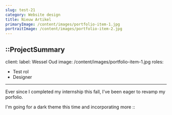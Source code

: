 ```yaml
---
slug: test-21
category: Website design
title: Nieuw Artikel
primaryImage: /content/images/portfolio-item-1.jpg
portraitImage: /content/images/portfolio-item-2.jpg
---
```


::ProjectSummary
---
client:
  label: Wessel Oud
  image: /content/images/portfolio-item-1.jpg
roles:
  - Test rol
  - Designer
---
Ever since I completed my internship this fall, I've been eager to revamp my porfolio.

I'm going for a dark theme this time and incorporating more 
::